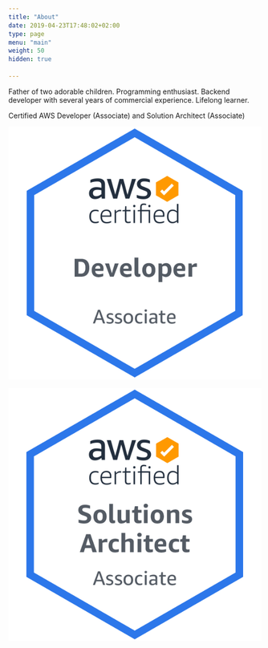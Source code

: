 ```yaml
---
title: "About"
date: 2019-04-23T17:48:02+02:00
type: page
menu: "main"
weight: 50
hidden: true

---
```



Father of two adorable children. Programming enthusiast. Backend developer with several years of commercial experience. Lifelong learner.

Certified AWS Developer (Associate) and Solution Architect (Associate)


[![AWS Certified Developer – Associate](/images/aws-certified-developer-associate.png)](https://www.credly.com/badges/f849a4fb-ad76-4418-9ba1-58426e53d363/public_url) 



[![AWS Certified Solutions Architect – Associate](/images/aws-certified-solutions-architect-associate.png)](https://www.credly.com/badges/a2a64ee7-dd10-4f43-971e-52f64d54ed1d/public_url)


